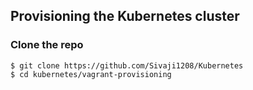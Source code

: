 ## Provisioning the Kubernetes cluster
### Clone the repo
```
$ git clone https://github.com/Sivaji1208/Kubernetes
$ cd kubernetes/vagrant-provisioning
```
 
 
